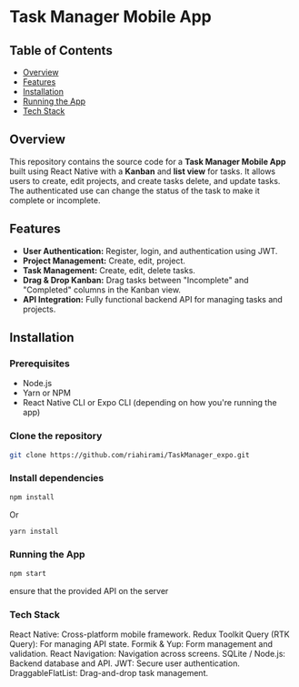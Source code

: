 # Task Manager Mobile App

## Table of Contents

- [Overview](#overview)
- [Features](#features)
- [Installation](#installation)
- [Running the App](#running-the-app)
- [Tech Stack](#tech-stack)

## Overview

This repository contains the source code for a **Task Manager Mobile App** built using React Native with a **Kanban** and **list view** for tasks. It allows users to create, edit projects, and create tasks delete, and update tasks. The authenticated use can change the status of the task to make it complete or incomplete.

## Features

- **User Authentication:** Register, login, and authentication using JWT.
- **Project Management:** Create, edit, project.
- **Task Management:** Create, edit, delete tasks.
- **Drag & Drop Kanban:** Drag tasks between "Incomplete" and "Completed" columns in the Kanban view.
- **API Integration:** Fully functional backend API for managing tasks and projects.

## Installation

### Prerequisites

- Node.js
- Yarn or NPM
- React Native CLI or Expo CLI (depending on how you're running the app)

### Clone the repository

```bash
git clone https://github.com/riahirami/TaskManager_expo.git

```

### Install dependencies

```bash
npm install
```

Or

```bash
yarn install
```

### Running the App

```bash
npm start
```

ensure that the provided API on the server

### Tech Stack

React Native: Cross-platform mobile framework.
Redux Toolkit Query (RTK Query): For managing API state.
Formik & Yup: Form management and validation.
React Navigation: Navigation across screens.
SQLite / Node.js: Backend database and API.
JWT: Secure user authentication.
DraggableFlatList: Drag-and-drop task management.
